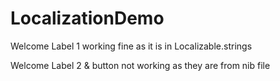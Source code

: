 # LocalizationDemo


Welcome Label 1 working fine as it is in Localizable.strings 

Welcome Label 2 & button not working as they are from nib file 
